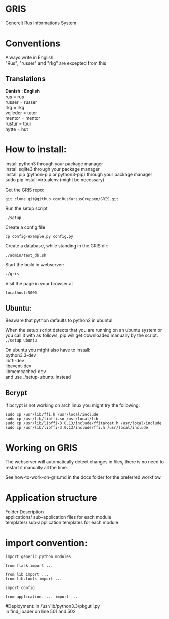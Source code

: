 GRIS
====

Generelt Rus Informations System

# Conventions  
Always write in English.  
"Rus", "russer" and "rkg" are excepted from this  

## Translations
**Danish** : **English**  
rus      = rus  
russer   = russer  
rkg      = rkg  
vejleder = tutor  
mentor   = mentor  
rustur   = tour  
hytte    = hut  


# How to install:
install python3 through your package manager  
install sqlite3 through your package manager  
install pip (python-pip or python3-pip) through your package manager  
sudo pip install virtualenv (might be necessary)  

Get the GRIS repo:
```
git clone git@github.com:RusKursusGruppen/GRIS.git
```

Run the setup script
```
./setup
```

Create a config file
```
cp config-example.py config.py
```

Create a database, while standing in the GRIS dir:
```
./admin/test_db.sh
```

Start the build in webserver:
```
./gris
```

Visit the page in your browser at
```
localhost:5000
```

## Ubuntu:
Beaware that python defaults to python2 in ubuntu!

When the setup script detects that you are running on an ubuntu system or you
call it with as follows, pip will get downloaded manually by the script.
```./setup ubuntu```


On ubuntu you might also have to install:  
python3.3-dev  
libffi-dev  
libevent-dev  
libmemcached-dev  
and use ./setup-ubuntu instead  

## Bcrypt
if bcrypt is not working on arch linux you might try the following:
```
sudo cp /usr/lib/ffi.h /usr/local/include
sudo cp /usr/lib/libffi.so /usr/local/lib
sudo cp /usr/lib/libffi-3.0.13/include/ffitarget.h /usr/local/include
sudo cp /usr/lib/libffi-3.0.13/include/ffi.h /usr/local/include
```

# Working on GRIS
The webserver will automatically detect changes in files, there is no need to restart it manually all the time.

See how-to-work-on-gris.md in the docs folder for the preferred workflow.  

# Application structure
Folder                      Description  
applications/               sub-application files for each module  
templates/<application>     sub-application templates for each module  


# import convention:
```
import generic python modules

from flask import ...

from lib import ...
from lib.tools import ...

import config

from application. ... import ...
```


#Deployment:
in /usr/lib/python3.3/pkgutil.py  
in find_loader on line 501 and 502  
